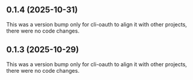 ## 0.1.4 (2025-10-31)

This was a version bump only for cli-oauth to align it with other projects, there were no code changes.

## 0.1.3 (2025-10-29)

This was a version bump only for cli-oauth to align it with other projects, there were no code changes.